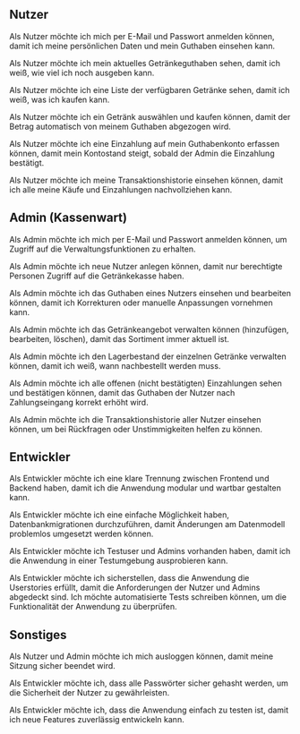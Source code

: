 ## Nutzer
Als Nutzer möchte ich mich per E-Mail und Passwort anmelden können,
damit ich meine persönlichen Daten und mein Guthaben einsehen kann.

Als Nutzer möchte ich mein aktuelles Getränkeguthaben sehen,
damit ich weiß, wie viel ich noch ausgeben kann.

Als Nutzer möchte ich eine Liste der verfügbaren Getränke sehen,
damit ich weiß, was ich kaufen kann.

Als Nutzer möchte ich ein Getränk auswählen und kaufen können,
damit der Betrag automatisch von meinem Guthaben abgezogen wird.

Als Nutzer möchte ich eine Einzahlung auf mein Guthabenkonto erfassen können,
damit mein Kontostand steigt, sobald der Admin die Einzahlung bestätigt.

Als Nutzer möchte ich meine Transaktionshistorie einsehen können,
damit ich alle meine Käufe und Einzahlungen nachvollziehen kann.

## Admin (Kassenwart)
Als Admin möchte ich mich per E-Mail und Passwort anmelden können,
um Zugriff auf die Verwaltungsfunktionen zu erhalten.

Als Admin möchte ich neue Nutzer anlegen können,
damit nur berechtigte Personen Zugriff auf die Getränkekasse haben.

Als Admin möchte ich das Guthaben eines Nutzers einsehen und bearbeiten können,
damit ich Korrekturen oder manuelle Anpassungen vornehmen kann.

Als Admin möchte ich das Getränkeangebot verwalten können (hinzufügen, bearbeiten, löschen),
damit das Sortiment immer aktuell ist.

Als Admin möchte ich den Lagerbestand der einzelnen Getränke verwalten können,
damit ich weiß, wann nachbestellt werden muss.

Als Admin möchte ich alle offenen (nicht bestätigten) Einzahlungen sehen und bestätigen können,
damit das Guthaben der Nutzer nach Zahlungseingang korrekt erhöht wird.

Als Admin möchte ich die Transaktionshistorie aller Nutzer einsehen können,
um bei Rückfragen oder Unstimmigkeiten helfen zu können.

## Entwickler
Als Entwickler möchte ich eine klare Trennung zwischen Frontend und Backend haben,
damit ich die Anwendung modular und wartbar gestalten kann.

Als Entwickler möchte ich eine einfache Möglichkeit haben, Datenbankmigrationen durchzuführen,
damit Änderungen am Datenmodell problemlos umgesetzt werden können.

Als Entwickler möchte ich Testuser und Admins vorhanden haben,
damit ich die Anwendung in einer Testumgebung ausprobieren kann.

Als Entwickler möchte ich sicherstellen, dass die Anwendung die Userstories erfüllt, damit die Anforderungen der Nutzer und Admins abgedeckt sind. Ich möchte automatisierte Tests schreiben können, um die Funktionalität der Anwendung zu überprüfen.

## Sonstiges
Als Nutzer und Admin möchte ich mich ausloggen können,
damit meine Sitzung sicher beendet wird.

Als Entwickler möchte ich, dass alle Passwörter sicher gehasht werden,
um die Sicherheit der Nutzer zu gewährleisten.

Als Entwickler möchte ich, dass die Anwendung einfach zu testen ist,
damit ich neue Features zuverlässig entwickeln kann.

